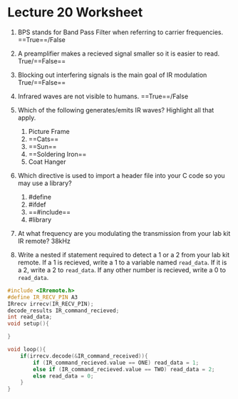 # Lecture 20 Worksheet

1.  BPS stands for Band Pass Filter when referring to carrier frequencies.
    ==True==/False
2.  A preamplifier makes a recieved signal smaller so it is easier to read.
    True/==False==
3.  Blocking out interfering signals is the main goal of IR modulation
    True/==False==
4.  Infrared waves are not visible to humans.
    ==True==/False

1.  Which of the following generates/emits IR waves? Highlight all that apply.
    1.  Picture Frame
    2.  ==Cats==
    3.  ==Sun==
    4.  ==Soldering Iron==
    5.  Coat Hanger
2.  Which directive is used to import a header file into your C code so you may use a library?
    1.  #define
    2.  #ifdef
    3.  ==#include==
    4.  #library
3.  At what frequency are you modulating the transmission from your lab kit IR remote?
    38kHz
4.  Write a nested if statement required to detect a 1 or a 2 from your lab kit remote. If a 1 is recieved, write a 1 to a variable named `read_data`. If it is a 2, write a 2 to `read_data`. If any other number is recieved, write a 0 to `read_data`.

```c++
#include <IRremote.h>
#define IR_RECV_PIN A3
IRrecv irrecv(IR_RECV_PIN);
decode_results IR_command_recieved;
int read_data;
void setup(){

}

void loop(){
    if(irrecv.decode(&IR_command_received)){
        if (IR_command_recieved.value == ONE) read_data = 1;
        else if (IR_command_recieved.value == TWO) read_data = 2;
        else read_data = 0;
    }
}
```

